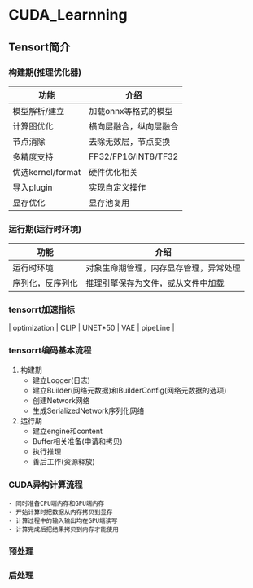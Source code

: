 # CUDA_Learnning

## Tensort简介  
### 构建期(推理优化器)
| 功能 | 介绍 |
| ---  | ---  |
| 模型解析/建立  | 加载onnx等格式的模型 |
| 计算图优化  | 横向层融合，纵向层融合 |
| 节点消除  | 去除无效层，节点变换 |
| 多精度支持  | FP32/FP16/INT8/TF32 |
| 优选kernel/format  | 硬件优化相关 |
| 导入plugin  | 实现自定义操作 |
| 显存优化  | 显存池复用 |
           
### 运行期(运行时环境)
| 功能 | 介绍 |  
| ---  | ---  |  
| 运行时环境  | 对象生命期管理，内存显存管理，异常处理  |  
| 序列化，反序列化  | 推理引擎保存为文件，或从文件中加载  |  

### tensorrt加速指标
| optimization | CLIP | UNET*50 | VAE  | pipeLine |  


### tensorrt编码基本流程
1. 构建期  
   - 建立Logger(日志)
   - 建立Builder(网络元数据)和BuilderConfig(网络元数据的选项)
   - 创建Network网络 
   - 生成SerializedNetwork序列化网络
2. 运行期  
   - 建立engine和content  
   - Buffer相关准备(申请和拷贝)  
   - 执行推理  
   - 善后工作(资源释放)

### CUDA异构计算流程
    - 同时准备CPU端内存和GPU端内存
    - 开始计算时把数据从内存拷贝到显存
    - 计算过程中的输入输出均在GPU端读写
    - 计算完成后把结果拷贝到内存才能使用

### 预处理



### 后处理
